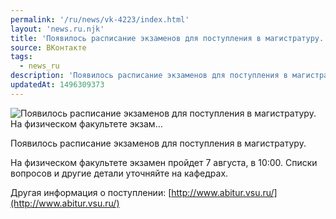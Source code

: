 ```yaml
---
permalink: '/ru/news/vk-4223/index.html'
layout: 'news.ru.njk'
title: 'Появилось расписание экзаменов для поступления в магистратуру.   На физическом факультете экзам…'
source: ВКонтакте
tags:
  - news_ru
description: 'Появилось расписание экзаменов для поступления в магистратуру.   На физическом факультете экзам…'
updatedAt: 1496309373
---
```

![Появилось расписание экзаменов для поступления в магистратуру.   На физическом факультете экзам…](https://sun9-15.userapi.com/impf/c638618/v638618484/3b3cb/srdwJYD4ovw.jpg?size=1280x919&quality=96&sign=7a6b6ba4236e9dcd2ba7c11c5562d06e&c_uniq_tag=CjHrDwphAjLrM-vQXUovTqANm0FSD5_R0q5c_62YDKQ&type=album)

Появилось расписание экзаменов для поступления в магистратуру.

На физическом факультете экзамен пройдет 7 августа, в 10:00. Списки вопросов и другие детали уточняйте на кафедрах.

Другая информация о поступлении: [http://www.abitur.vsu.ru/](http://www.abitur.vsu.ru/)

